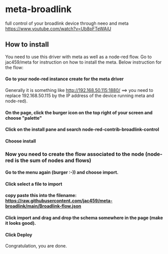 # meta-broadlink
full control of your broadlink device through neeo and meta
https://www.youtube.com/watch?v=Ub8pFTeWAiU

## How to install
You need to use this driver with meta as well as a node-red flow.
Go to jac459/meta for instruction on how to install the meta.
Below instruction for the flow:

#### Go to your node-red instance create for the meta driver 
Generally it is something like http://192.168.50.115:1880/ ==> you need to replace 192.168.50.115 by the IP address of the device running meta and node-red).
#### On the page, click the burger icon on the top right of your screen and choose "palette"
#### Click on the install pane and search node-red-contrib-broadlink-control
#### Choose install
### Now you need to create the flow associated to the node (node-red is the sum of nodes and flows)
#### Go to the menu again (burger :-))  and choose import.
#### Click select a file to import
#### copy paste this into the filename: https://raw.githubusercontent.com/jac459/meta-broadlink/main/Broadlink-flow.json
#### Click import and drag and drop the schema somewhere in the page (make it looks good).
#### Click Deploy
Congratulation, you are done.
